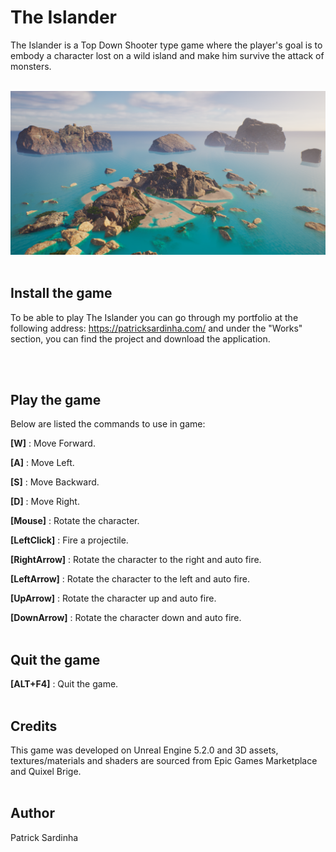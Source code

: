 # The Islander

The Islander is a Top Down Shooter type game where the player's goal is to embody a character lost on a wild island and make him survive the attack of monsters.
<br></br>

![Screenshot](TheIslander_thumbgit.PNG)
<br></br>
## Install the game

To be able to play The Islander you can go through my portfolio at the following address: https://patricksardinha.com/ and under the "Works" section, you can find the project and download the application.

<br></br>
## Play the game

Below are listed the commands to use in game:

**[W]** : Move Forward.

**[A]** : Move Left.

**[S]** : Move Backward.

**[D]** : Move Right.

**[Mouse]** : Rotate the character.

**[LeftClick]** : Fire a projectile.

**[RightArrow]** : Rotate the character to the right and auto fire.

**[LeftArrow]** : Rotate the character to the left and auto fire.

**[UpArrow]** : Rotate the character up and auto fire.

**[DownArrow]** : Rotate the character down and auto fire.
<br></br>
## Quit the game

**[ALT+F4]** : Quit the game.
<br></br>
## Credits

This game was developed on Unreal Engine 5.2.0 and 3D assets, textures/materials and shaders are sourced from Epic Games Marketplace and Quixel Brige.
<br></br>
## Author

Patrick Sardinha
